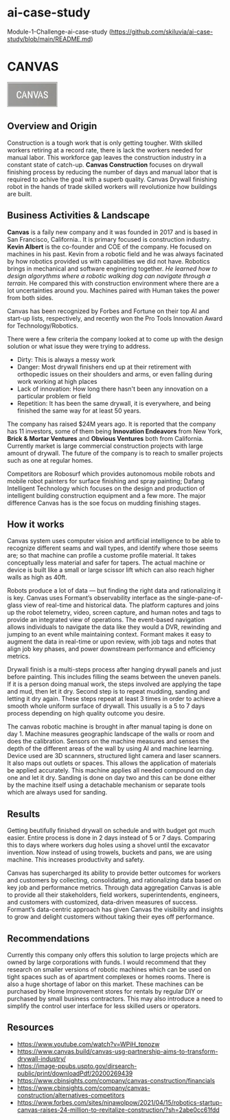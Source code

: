 # ai-case-study
Module-1-Challenge-ai-case-study (https://github.com/skiluvia/ai-case-study/blob/main/README.md)

# CANVAS
![Canvas](./images/canvaslogo.png)

## Overview and Origin

Construction is a tough work that is only getting tougher. With skilled workers retiring at a record rate, there is lack the workers needed for manual labor. This workforce gap leaves the construction industry in a constant state of catch-up. **Canvas Construction** focuses on drywall finishing process by reducing the number of days and manual labor that is required to achive the goal with a superb quality. Canvas Drywall finishing robot in the hands of trade skilled workers will revolutionize how buildings are built.

## Business Activities & Landscape

**Canvas** is a faily new company and it was founded in 2017 and is based in San Francisco, California.. It is primary focused is construction industry. **Kevin Albert** is the co-founder and COE of the company. He focused on machines in his past. Kevin from a robotic field and he was always facinated by how robotics provided us with capabilities we did not have. Robotics brings in mechanical and software enginering together. *He learned how to design algorythms where a robotic walking dog can navigate through a terrain*. He compared this with construction environment where there are a lot uncertainties around you. Machines paired with Human takes the power from both sides.

Canvas has been recognized by Forbes and Fortune on their top AI and start-up lists, respectively, and recently won the Pro Tools Innovation Award for Technology/Robotics.

There were a few criteria the company looked at to come up with the design solution or what issue they were trying to address. 

* Dirty: This is always a messy work
* Danger: Most drywall finishers end up at their retirement with orthopedic issues on their shoulders and arms, or even falling during work working at high places
* Lack of innovation: How long there hasn't been any innovation on a particular problem or field
* Repetition: It has been the same drywall, it is everywhere, and being finished the same way for at least 50 years.

The company has raised $24M years ago. It is reported that the company has 11 investors, some of them being **Innovation Endeavors** from New York, **Brick & Mortar Ventures** and **Obvious Ventures** both from California. Currently market is large commercial construction projects with large amount of drywall. The future of the company is to reach to smaller projects such as one at regular homes.

Competitors are Robosurf which provides autonomous mobile robots and mobile robot painters for surface finishing and spray painting; Dafang Intelligent Technology which focuses on the design and production of intelligent building construction equipment and a few more. The major difference Canvas has is the soe focus on mudding finishing stages.

## How it works
Canvas system uses computer vision and artificial intelligence to be able to recognize different seams and wall types, and identify where those seems are; so that machine can profile a custome profile material. It takes conceptually less material and safer for tapers. The actual machine or device is built like a small or large scissor lift which can also reach higher walls as high as 40ft.

Robots produce a lot of data — but finding the right data and rationalizing it is key. Canvas uses Formant’s observability interface as the single-pane-of-glass view of real-time and historical data. The platform captures and joins up the robot telemetry, video, screen capture, and human notes and tags to provide an integrated view of operations. The event-based navigation allows individuals to navigate the data like they would a DVR, rewinding and jumping to an event while maintaining context. Formant makes it easy to augment the data in real-time or upon review, with job tags and notes that align job key phases, and power downstream performance and efficiency metrics.

Drywall finish is a multi-steps process after hanging drywall panels and just before painting. This includes filling the seams between the uneven panels. If it is a person doing manual work, the steps involved are applying the tape and mud, then let it dry. Second step is to repeat mudding, sanding and letting it dry again. These steps repeat at least 3 times in order to achieve a smooth whole uniform surface of drywall. This usually is a 5 to 7 days process depending on high quality outcome you desire.

The canvas robotic machine is brought in after manual taping is done on day 1. Machine measures geographic landscape of the walls or room and does the calibration. Sensors on the machine measures and senses the depth of the different areas of the wall by using AI and machine learning. Device used are 3D scannners, structured light camera and laser scanners. It also maps out outlets or spaces. This allows the application of materials be applied accurately. This machine applies all needed compound on day one and let it dry. Sanding is done on day two and this can be done either by the machine itself using a detachable mechanism or separate tools which are always used for sanding.

## Results

Getting beutifully finished drywall on schedule and with budget got much easier. Entire process is done in 2 days instead of 5 or 7 days. Comparing this to days where workers dug holes using a shovel until the excavator invention. Now instead of using trowels, buckets and pans, we are using machine. This increases productivity and safety.

Canvas has supercharged its ability to provide better outcomes for workers and customers by collecting, consolidating, and rationalizing data based on key job and performance metrics. Through data aggregation Canvas is able to provide all their stakeholders, field workers, superintendents, engineers, and customers with customized, data-driven measures of success. Formant’s data-centric approach has given Canvas the visibility and insights to grow and delight customers without taking their eyes off performance.

## Recommendations

Currently this company only offers this solution to large projects which are owned by large corporations with funds. I would recommend that they research on smaller versions of robotic machines which can be used on tight spaces such as of apartment complexes or homes rooms. There is also a huge shortage of labor on this market. These machines can be purchased by Home Improvement stores for rentals by regular DIY or purchased by small business contractors. This may also introduce a need to simplify the control user interface for less skilled users or operators.

## Resources
* https://www.youtube.com/watch?v=WPiH_tpnozw
* https://www.canvas.build/canvas-usg-partnership-aims-to-transform-drywall-industry/
* https://image-ppubs.uspto.gov/dirsearch-public/print/downloadPdf/20200269439
* https://www.cbinsights.com/company/canvas-construction/financials
* https://www.cbinsights.com/company/canvas-construction/alternatives-competitors
* https://www.forbes.com/sites/ninawolpow/2021/04/15/robotics-startup-canvas-raises-24-million-to-revitalize-construction/?sh=2abe0cc61fdd



